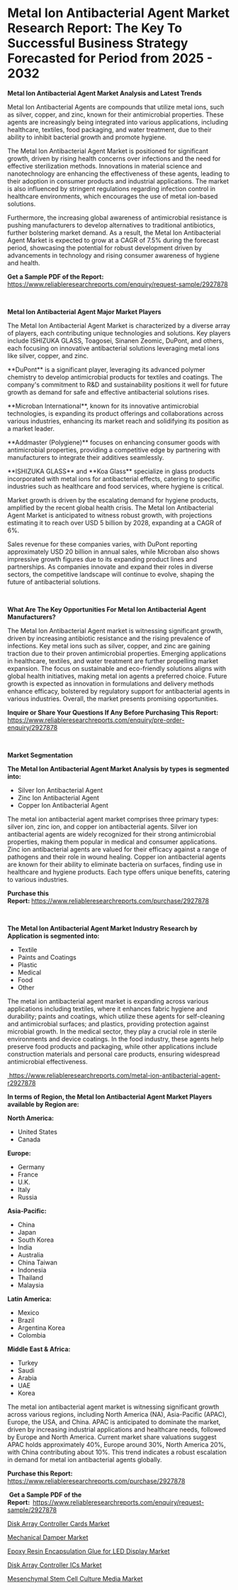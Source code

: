 <p><h1>Metal Ion Antibacterial Agent Market Research Report: The Key To Successful Business Strategy Forecasted for Period from 2025 - 2032</h1></p><p><strong>Metal Ion Antibacterial Agent Market Analysis and Latest Trends</strong></p>
<p><p>Metal Ion Antibacterial Agents are compounds that utilize metal ions, such as silver, copper, and zinc, known for their antimicrobial properties. These agents are increasingly being integrated into various applications, including healthcare, textiles, food packaging, and water treatment, due to their ability to inhibit bacterial growth and promote hygiene.</p><p>The Metal Ion Antibacterial Agent Market is positioned for significant growth, driven by rising health concerns over infections and the need for effective sterilization methods. Innovations in material science and nanotechnology are enhancing the effectiveness of these agents, leading to their adoption in consumer products and industrial applications. The market is also influenced by stringent regulations regarding infection control in healthcare environments, which encourages the use of metal ion-based solutions.</p><p>Furthermore, the increasing global awareness of antimicrobial resistance is pushing manufacturers to develop alternatives to traditional antibiotics, further bolstering market demand. As a result, the Metal Ion Antibacterial Agent Market is expected to grow at a CAGR of 7.5% during the forecast period, showcasing the potential for robust development driven by advancements in technology and rising consumer awareness of hygiene and health.</p></p>
<p><strong>Get a Sample PDF of the Report:&nbsp;</strong> <a href="https://www.reliableresearchreports.com/enquiry/request-sample/2927878?utm_campaign=112&utm_medium=2&utm_source=Github&utm_content=ia&utm_term=12032025&utm_id=metal-ion-antibacterial-agent">https://www.reliableresearchreports.com/enquiry/request-sample/2927878</a></p>
<p>&nbsp;</p>
<p><strong>Metal Ion Antibacterial Agent Major Market Players</strong></p>
<p><p>The Metal Ion Antibacterial Agent Market is characterized by a diverse array of players, each contributing unique technologies and solutions. Key players include ISHIZUKA GLASS, Toagosei, Sinanen Zeomic, DuPont, and others, each focusing on innovative antibacterial solutions leveraging metal ions like silver, copper, and zinc.</p><p>**DuPont** is a significant player, leveraging its advanced polymer chemistry to develop antimicrobial products for textiles and coatings. The company's commitment to R&D and sustainability positions it well for future growth as demand for safe and effective antibacterial solutions rises. </p><p>**Microban International**, known for its innovative antimicrobial technologies, is expanding its product offerings and collaborations across various industries, enhancing its market reach and solidifying its position as a market leader. </p><p>**Addmaster (Polygiene)** focuses on enhancing consumer goods with antimicrobial properties, providing a competitive edge by partnering with manufacturers to integrate their additives seamlessly.</p><p>**ISHIZUKA GLASS** and **Koa Glass** specialize in glass products incorporated with metal ions for antibacterial effects, catering to specific industries such as healthcare and food services, where hygiene is critical.</p><p>Market growth is driven by the escalating demand for hygiene products, amplified by the recent global health crisis. The Metal Ion Antibacterial Agent Market is anticipated to witness robust growth, with projections estimating it to reach over USD 5 billion by 2028, expanding at a CAGR of 6%.</p><p>Sales revenue for these companies varies, with DuPont reporting approximately USD 20 billion in annual sales, while Microban also shows impressive growth figures due to its expanding product lines and partnerships. As companies innovate and expand their roles in diverse sectors, the competitive landscape will continue to evolve, shaping the future of antibacterial solutions.</p></p>
<p>&nbsp;</p>
<p><strong>What Are The Key Opportunities For Metal Ion Antibacterial Agent Manufacturers?</strong></p>
<p><p>The Metal Ion Antibacterial Agent market is witnessing significant growth, driven by increasing antibiotic resistance and the rising prevalence of infections. Key metal ions such as silver, copper, and zinc are gaining traction due to their proven antimicrobial properties. Emerging applications in healthcare, textiles, and water treatment are further propelling market expansion. The focus on sustainable and eco-friendly solutions aligns with global health initiatives, making metal ion agents a preferred choice. Future growth is expected as innovation in formulations and delivery methods enhance efficacy, bolstered by regulatory support for antibacterial agents in various industries. Overall, the market presents promising opportunities.</p></p>
<p><strong>Inquire or Share Your Questions If Any Before Purchasing This Report:</strong> <a href="https://www.reliableresearchreports.com/enquiry/pre-order-enquiry/2927878?utm_campaign=112&utm_medium=2&utm_source=Github&utm_content=ia&utm_term=12032025&utm_id=metal-ion-antibacterial-agent">https://www.reliableresearchreports.com/enquiry/pre-order-enquiry/2927878</a></p>
<p>&nbsp;</p>
<p><strong>Market Segmentation</strong></p>
<p><strong>The Metal Ion Antibacterial Agent Market Analysis by types is segmented into:</strong></p>
<p><ul><li>Silver Ion Antibacterial Agent</li><li>Zinc Ion Antibacterial Agent</li><li>Copper Ion Antibacterial Agent</li></ul></p>
<p><p>The metal ion antibacterial agent market comprises three primary types: silver ion, zinc ion, and copper ion antibacterial agents. Silver ion antibacterial agents are widely recognized for their strong antimicrobial properties, making them popular in medical and consumer applications. Zinc ion antibacterial agents are valued for their efficacy against a range of pathogens and their role in wound healing. Copper ion antibacterial agents are known for their ability to eliminate bacteria on surfaces, finding use in healthcare and hygiene products. Each type offers unique benefits, catering to various industries.</p></p>
<p><strong>Purchase this Report:&nbsp;</strong><a href="https://www.reliableresearchreports.com/purchase/2927878?utm_campaign=112&utm_medium=2&utm_source=Github&utm_content=ia&utm_term=12032025&utm_id=metal-ion-antibacterial-agent">https://www.reliableresearchreports.com/purchase/2927878</a></p>
<p>&nbsp;</p>
<p><strong>The Metal Ion Antibacterial Agent Market Industry Research by Application is segmented into:</strong></p>
<p><ul><li>Textile</li><li>Paints and Coatings</li><li>Plastic</li><li>Medical</li><li>Food</li><li>Other</li></ul></p>
<p><p>The metal ion antibacterial agent market is expanding across various applications including textiles, where it enhances fabric hygiene and durability; paints and coatings, which utilize these agents for self-cleaning and antimicrobial surfaces; and plastics, providing protection against microbial growth. In the medical sector, they play a crucial role in sterile environments and device coatings. In the food industry, these agents help preserve food products and packaging, while other applications include construction materials and personal care products, ensuring widespread antimicrobial effectiveness.</p></p>
<p><a href="https://www.reliableresearchreports.com/metal-ion-antibacterial-agent-r2927878?utm_campaign=112&utm_medium=2&utm_source=Github&utm_content=ia&utm_term=12032025&utm_id=metal-ion-antibacterial-agent">&nbsp;https://www.reliableresearchreports.com/metal-ion-antibacterial-agent-r2927878</a></p>
<p><strong>In terms of Region, the Metal Ion Antibacterial Agent Market Players available by Region are:</strong></p>
<p>
    <p> <strong> North America: </strong>
        <ul>
            <li>United States</li>
            <li>Canada</li>
        </ul>
        </p> 
    <p> <strong> Europe: </strong>
        <ul>
            <li>Germany</li>
            <li>France</li>
            <li>U.K.</li>
            <li>Italy</li>
            <li>Russia</li>
        </ul>
        </p> 
    <p> <strong> Asia-Pacific: </strong>
        <ul>
            <li>China</li>
            <li>Japan</li>
            <li>South Korea</li>
            <li>India</li>
            <li>Australia</li>
            <li>China Taiwan</li>
            <li>Indonesia</li>
            <li>Thailand</li>
            <li>Malaysia</li>
        </ul>
        </p> 
    <p> <strong> Latin America: </strong>
        <ul>
            <li>Mexico</li>
            <li>Brazil</li>
            <li>Argentina Korea</li>
            <li>Colombia</li>
        </ul>
        </p> 
    <p> <strong> Middle East & Africa: </strong>
        <ul>
            <li>Turkey</li>
            <li>Saudi</li>
            <li>Arabia</li>
            <li>UAE</li>
            <li>Korea</li>
        </ul>
    </p>
    </p>
<p><p>The metal ion antibacterial agent market is witnessing significant growth across various regions, including North America (NA), Asia-Pacific (APAC), Europe, the USA, and China. APAC is anticipated to dominate the market, driven by increasing industrial applications and healthcare needs, followed by Europe and North America. Current market share valuations suggest APAC holds approximately 40%, Europe around 30%, North America 20%, with China contributing about 10%. This trend indicates a robust escalation in demand for metal ion antibacterial agents globally.</p></p>
<p><strong>Purchase this Report: </strong><a href="https://www.reliableresearchreports.com/purchase/2927878?utm_campaign=112&utm_medium=2&utm_source=Github&utm_content=ia&utm_term=12032025&utm_id=metal-ion-antibacterial-agent">https://www.reliableresearchreports.com/purchase/2927878</a></p>
<p>&nbsp;<strong>Get a Sample PDF of the Report:&nbsp;&nbsp;</strong><a href="https://www.reliableresearchreports.com/enquiry/request-sample/2927878?utm_campaign=112&utm_medium=2&utm_source=Github&utm_content=ia&utm_term=12032025&utm_id=metal-ion-antibacterial-agent">https://www.reliableresearchreports.com/enquiry/request-sample/2927878</a></p>
<p><strong></strong></p>
<p><p><a href="https://github.com/oeungcolesh0/Market-Research-Report-List-1/blob/main/disk-array-controller-cards-market.md?utm_campaign=112&utm_medium=2&utm_source=Github&utm_content=ia&utm_term=12032025&utm_id=metal-ion-antibacterial-agent">Disk Array Controller Cards Market</a></p><p><a href="https://github.com/sharphadan/Market-Research-Report-List-1/blob/main/mechanical-damper-market.md?utm_campaign=112&utm_medium=2&utm_source=Github&utm_content=ia&utm_term=12032025&utm_id=metal-ion-antibacterial-agent">Mechanical Damper Market</a></p><p><a href="https://github.com/anggigpps/Market-Research-Report-List-1/blob/main/epoxy-resin-encapsulation-glue-for-led-display-market.md?utm_campaign=112&utm_medium=2&utm_source=Github&utm_content=ia&utm_term=12032025&utm_id=metal-ion-antibacterial-agent">Epoxy Resin Encapsulation Glue for LED Display Market</a></p><p><a href="https://github.com/chaiszepkadk/Market-Research-Report-List-1/blob/main/disk-array-controller-ics-market.md?utm_campaign=112&utm_medium=2&utm_source=Github&utm_content=ia&utm_term=12032025&utm_id=metal-ion-antibacterial-agent">Disk Array Controller ICs Market</a></p><p><a href="https://github.com/neiridionna/Market-Research-Report-List-1/blob/main/mesenchymal-stem-cell-culture-media-market.md?utm_campaign=112&utm_medium=2&utm_source=Github&utm_content=ia&utm_term=12032025&utm_id=metal-ion-antibacterial-agent">Mesenchymal Stem Cell Culture Media Market</a></p></p>